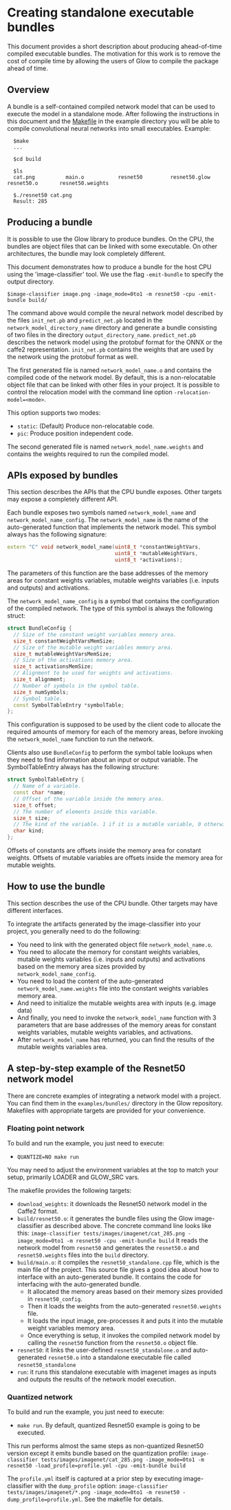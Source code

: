 # Creating standalone executable bundles

This document provides a short description about producing ahead-of-time
compiled executable bundles. The motivation for this work is to remove the cost
of compile time by allowing the users of Glow to compile the package ahead of
time.

## Overview

A bundle is a self-contained compiled network model that can be used to execute
the model in a standalone mode. After following the instructions in this
document and the [Makefile](../examples/bundles/resnet50) in the example
directory you will be able to compile convolutional neural networks into small
executables. Example:

```
  $make
  ...

  $cd build

  $ls
  cat.png          main.o           resnet50         resnet50.glow    resnet50.o       resnet50.weights

  $./resnet50 cat.png
  Result: 285
```


## Producing a bundle

It is possible to use the Glow library to produce bundles. On the CPU, the
bundles are object files that can be linked with some executable. On other
architectures, the bundle may look completely different.

This document demonstrates how to produce a bundle for the host CPU using the
'image-classifier' tool.  We use the flag `-emit-bundle` to specify the output
directory.

```
$image-classifier image.png -image_mode=0to1 -m resnet50 -cpu -emit-bundle build/
```

The command above would compile the neural network model described by the files
`init_net.pb` and `predict_net.pb` located in the `network_model_directory_name`
directory and generate a bundle consisting of two files in
the directory `output_directory_name`.
`predict_net.pb` describes the network model using the protobuf format for the ONNX
or the caffe2 representation. `init_net.pb` contains the weights that are used by the
network using the protobuf format as well.

The first generated file is named `network_model_name.o` and contains the compiled code
of the network model. By default, this is a non-relocatable object file that
can be linked with other files in your project. It is possible to control
the relocation model with the command line option `-relocation-model=<mode>`.

This option supports two modes:
- `static`: (Default) Produce non-relocatable code.
- `pic`: Produce position independent code.

The second generated file is named `network_model_name.weights` and
contains the weights required to run the compiled model.

## APIs exposed by bundles

This section describes the APIs that the CPU bundle exposes. Other targets may
expose a completely different API.

Each bundle exposes two symbols named `network_model_name` and
`network_model_name_config`.  The `network_model_name` is the name of the
auto-generated function that implements the network model. This symbol always
has the following signature:

```c++
extern "C" void network_model_name(uint8_t *constantWeightVars,
                                   uint8_t *mutableWeightVars,
                                   uint8_t *activations);
```
The parameters of this function are the base addresses of the memory areas for
constant weights variables, mutable weights variables (i.e. inputs and outputs)
and activations.

The `network_model_name_config` is a symbol that contains the configuration of
the compiled network. The type of this symbol is always the following struct:
```c++
struct BundleConfig {
  // Size of the constant weight variables memory area.
  size_t constantWeightVarsMemSize;
  // Size of the mutable weight variables memory area.
  size_t mutableWeightVarsMemSize;
  // Size of the activations memory area.
  size_t activationsMemSize;
  // Alignment to be used for weights and activations.
  size_t alignment;
  // Number of symbols in the symbol table.
  size_t numSymbols;
  // Symbol table.
  const SymbolTableEntry *symbolTable;
};
```
This configuration is supposed to be used by the client code to allocate the
required amounts of memory for each of the memory areas, before invoking the
`network_model_name` function to run the network.

Clients also use `BundleConfig` to perform the symbol table lookups when they
need to find information about an input or output variable.
The SymbolTableEntry always has the following structure:
```c++
struct SymbolTableEntry {
  // Name of a variable.
  const char *name;
  // Offset of the variable inside the memory area.
  size_t offset;
  // The number of elements inside this variable.
  size_t size;
  // The kind of the variable. 1 if it is a mutable variable, 0 otherwise.
  char kind;
};
```

Offsets of constants are offsets inside the memory area for constant weights.
Offsets of mutable variables are offsets inside the memory area for mutable
weights.

## How to use the bundle

This section describes the use of the CPU bundle. Other targets may have
different interfaces.

To integrate the artifacts generated by the image-classifier into your project, you
generally need to do the following:
* You need to link with the generated object file `network_model_name.o`.
* You need to allocate the memory for constant weights variables,
mutable weights variables (i.e. inputs and outputs) and activations based on the
memory area sizes provided by `network_model_name_config`.
* You need to load the content of the auto-generated `network_model_name.weights`
file into the constant weights variables memory area.
* And need to initialize the mutable weights area with inputs (e.g. image data)
* And finally, you need to invoke the `network_model_name` function with 3
parameters that are base addresses of the memory areas for constant weights variables,
mutable weights variables, and activations.
* After `network_model_name` has returned, you can find the results of the mutable weights
variables area.

## A step-by-step example of the Resnet50 network model

There are concrete examples of integrating a network model with a project. You
can find them in the `examples/bundles/` directory in the Glow repository.
Makefiles with appropriate targets are provided for your convenience.

### Floating point network
To build and run the example, you just need to execute:
* `QUANTIZE=NO make run`

You may need to adjust the environment variables at the top to match
your setup, primarily LOADER and GLOW_SRC vars.

The makefile provides the following targets:
* `download_weights`: it downloads the Resnet50 network model in the Caffe2 format.
* `build/resnet50.o`: it generates the bundle files using the Glow image-classifier as described above.
  The concrete command line looks like this:
  `image-classifier tests/images/imagenet/cat_285.png -image_mode=0to1 -m resnet50 -cpu -emit-bundle build`
  It reads the network model from `resnet50` and generates the `resnet50.o`
  and `resnet50.weights` files into the `build` directory.
* `build/main.o`:  it compiles the `resnet50_standalone.cpp` file, which is the main file of the project.
  This source file gives a good idea about how to interface with an auto-generated bundle.
  It contains the code for interfacing with the auto-generated bundle.
  *  It allocated the memory areas based on their memory sizes provided in `resnet50_config`.
  *  Then it loads the weights from the auto-generated `resnet50.weights` file.
  *  It loads the input image, pre-processes it and puts it into the mutable weight variables
     memory area.
  *  Once everything is setup, it invokes the compiled network model by calling the
     `resnet50` function from the `resnet50.o` object file.
 * `resnet50`: it links the user-defined `resnet50_standalone.o` and auto-generated `resnet50.o`
  into a standalone executable file called `resnet50_standalone`
  * `run`: it runs this standalone executable with imagenet images as inputs and outputs the
results of the network model execution.

### Quantized network
To build and run the example, you just need to execute:
* `make run`. By default, quantized Resnet50 example is going to be executed.

This run performs almost the same steps as non-quantized Resnet50 version
except it emits bundle based on the quantization profile:
`image-classifier tests/images/imagenet/cat_285.png -image_mode=0to1 -m resnet50
-load_profile=profile.yml -cpu -emit-bundle build`

The `profile.yml` itself is captured at a prior step by executing image-classifier with the `dump_profile` option:
`image-classifier tests/images/imagenet/*.png -image_mode=0to1 -m resnet50 -dump_profile=profile.yml`.
See the makefile for details.
